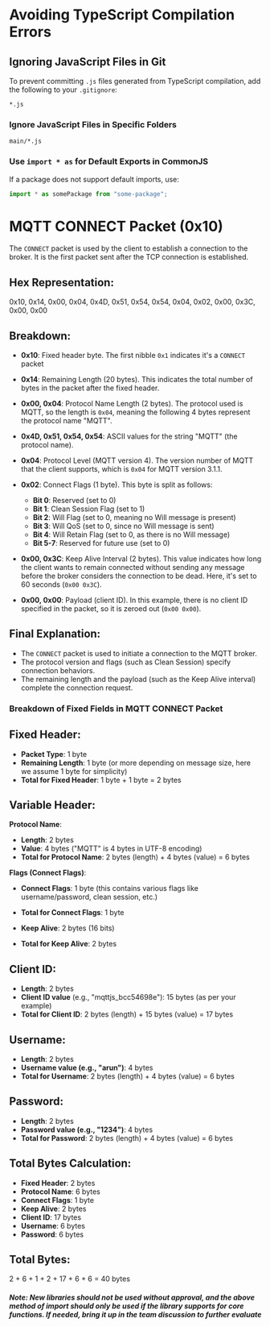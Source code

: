 # Avoiding TypeScript Compilation Errors

## Ignoring JavaScript Files in Git
To prevent committing `.js` files generated from TypeScript compilation, add the following to your `.gitignore`:

```
*.js
```

### Ignore JavaScript Files in Specific Folders
```
main/*.js
```
### Use `import * as` for Default Exports in CommonJS
If a package does not support default imports, use:
```ts
import * as somePackage from "some-package";
```

# MQTT CONNECT Packet (0x10)

The `CONNECT` packet is used by the client to establish a connection to the broker. It is the first packet sent after the TCP connection is established.

## Hex Representation:
0x10, 0x14, 0x00, 0x04, 0x4D, 0x51, 0x54, 0x54, 0x04, 0x02, 0x00, 0x3C, 0x00, 0x00


## Breakdown:
- **0x10**: Fixed header byte. The first nibble `0x1` indicates it's a `CONNECT` packet
  
- **0x14**: Remaining Length (20 bytes). This indicates the total number of bytes in the packet after the fixed header.
  
- **0x00, 0x04**: Protocol Name Length (2 bytes). The protocol used is MQTT, so the length is `0x04`, meaning the following 4 bytes represent the protocol name "MQTT".
  
- **0x4D, 0x51, 0x54, 0x54**: ASCII values for the string "MQTT" (the protocol name).
  
- **0x04**: Protocol Level (MQTT version 4). The version number of MQTT that the client supports, which is `0x04` for MQTT version 3.1.1.
  
- **0x02**: Connect Flags (1 byte). This byte is split as follows:
  - **Bit 0**: Reserved (set to 0)
  - **Bit 1**: Clean Session Flag (set to 1)
  - **Bit 2**: Will Flag (set to 0, meaning no Will message is present)
  - **Bit 3**: Will QoS (set to 0, since no Will message is sent)
  - **Bit 4**: Will Retain Flag (set to 0, as there is no Will message)
  - **Bit 5-7**: Reserved for future use (set to 0)

- **0x00, 0x3C**: Keep Alive Interval (2 bytes). This value indicates how long the client wants to remain connected without sending any message before the broker considers the connection to be dead. Here, it's set to 60 seconds (`0x00 0x3C`).

- **0x00, 0x00**: Payload (client ID). In this example, there is no client ID specified in the packet, so it is zeroed out (`0x00 0x00`).
## Final Explanation:
- The `CONNECT` packet is used to initiate a connection to the MQTT broker.
- The protocol version and flags (such as Clean Session) specify connection behaviors.
- The remaining length and the payload (such as the Keep Alive interval) complete the connection request.

### Breakdown of Fixed Fields in MQTT CONNECT Packet
## Fixed Header:

- **Packet Type**: 1 byte
- **Remaining Length**: 1 byte (or more depending on message size, here we assume 1 byte for simplicity)
- **Total for Fixed Header**: 1 byte + 1 byte = 2 bytes

## Variable Header:

**Protocol Name**:
- **Length**: 2 bytes
- **Value**: 4 bytes ("MQTT" is 4 bytes in UTF-8 encoding)
- **Total for Protocol Name**: 2 bytes (length) + 4 bytes (value) = 6 bytes

**Flags (Connect Flags)**:

- **Connect Flags**: 1 byte (this contains various flags like username/password, clean session, etc.)
- **Total for Connect Flags**: 1 byte

- **Keep Alive**: 2 bytes (16 bits)

- **Total for Keep Alive**: 2 bytes

## Client ID:

- **Length**: 2 bytes
- **Client ID value** (e.g., "mqttjs_bcc54698e"): 15 bytes (as per your example)
- **Total for Client ID**: 2 bytes (length) + 15 bytes (value) = 17 bytes

## Username:

- **Length**: 2 bytes
- **Username value (e.g., "arun")**: 4 bytes
- **Total for Username**: 2 bytes (length) + 4 bytes (value) = 6 bytes

## Password:

- **Length**: 2 bytes
- **Password value (e.g., "1234")**: 4 bytes
- **Total for Password**: 2 bytes (length) + 4 bytes (value) = 6 bytes

## Total Bytes Calculation:
- **Fixed Header**: 2 bytes
- **Protocol Name**: 6 bytes
- **Connect Flags**: 1 byte
- **Keep Alive**: 2 bytes
- **Client ID**: 17 bytes
- **Username**: 6 bytes
- **Password**: 6 bytes
## Total Bytes:
2 + 6 + 1 + 2 + 17 + 6 + 6 = 40 bytes

##### Note: New libraries should not be used without approval, and the above method of import should only be used if the library supports for core functions. If needed, bring it up in the team discussion to further evaluate